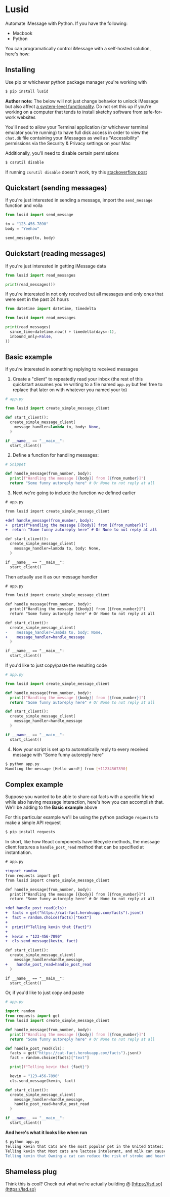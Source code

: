 # Lusid

Automate iMessage with Python. If you have the following:

* Macbook
* Python

You can programatically control iMessage with a self-hosted solution, here's how:

## Installing

Use pip or whichever python package manager you're working with

```bash
$ pip install lusid
```

**Author note:** The below will not just change behavior to unlock iMessage  but also affect [a system-level functionality](https://support.apple.com/en-us/102149). Do not set this up if you're working on a computer that tends to install sketchy software from safe-for-work websites

You'll need to allow your Terminal application (or whichever terminal emulator you're running) to have full disk access in order to view the `chat.db` file containing your iMessages as well as "Accessibility" permissions via the Security & Privacy settings on your Mac

Additionally, you'll need to disable certain permissions

```bash
$ csrutil disable
```

If running `csrutil disable` doesn't work, try this [stackoverflow post](https://apple.stackexchange.com/questions/208478/how-do-i-disable-system-integrity-protection-sip-aka-rootless-on-macos-os-x)

## Quickstart (sending messages)

If you're just interested in sending a message, import the `send_message` function and voila

```python
from lusid import send_message

to = "123-456-7890"
body = "Yeehaw"

send_message(to, body)
```

## Quickstart (reading messages)

If you're just interested in getting iMessage data

```python
from lusid import read_messages

print(read_messages())
```

If you're interested in not only received but all messages and only ones that were sent in the past 24 hours

```python
from datetime import datetime, timedelta

from lusid import read_messages

print(read_messages(
  since_time=datetime.now() + timedelta(days=-1),
  inbound_only=False,
))
```

## Basic example

If you're interested in something replying to received messages

1. Create a "client" to repeatedly read your inbox (the rest of this quickstart assumes you're writing to a file named `app.py` but feel free to replace that later on with whatever you named your to)

```python
# app.py

from lusid import create_simple_message_client

def start_client():
  create_simple_message_client(
    message_handler=lambda to, body: None,
  )

if __name__ == "__main__":
  start_client()
```

2. Define a function for handling messages:

```python
# Snippet

def handle_message(from_number, body):
  print(f"Handling the message [{body}] from [{from_number}]")
  return "Some funny autoreply here" # Or None to not reply at all
```

3. Next we're going to include the function we defined earlier

```diff
# app.py

from lusid import create_simple_message_client

+def handle_message(from_number, body):
+  print(f"Handling the message [{body}] from [{from_number}]")
+  return "Some funny autoreply here" # Or None to not reply at all

def start_client():
  create_simple_message_client(
    message_handler=lambda to, body: None,
  )

if __name__ == "__main__":
  start_client()
```

Then actually use it as our message handler

```diff
# app.py

from lusid import create_simple_message_client

def handle_message(from_number, body):
  print(f"Handling the message [{body}] from [{from_number}]")
  return "Some funny autoreply here" # Or None to not reply at all

def start_client():
  create_simple_message_client(
-    message_handler=lambda to, body: None,
+    message_handler=handle_message
  )

if __name__ == "__main__":
  start_client()
```

If you'd like to just copy/paste the resulting code

```python
# app.py

from lusid import create_simple_message_client

def handle_message(from_number, body):
  print(f"Handling the message [{body}] from [{from_number}]")
  return "Some funny autoreply here" # Or None to not reply at all

def start_client():
  create_simple_message_client(
    message_handler=handle_message
  )

if __name__ == "__main__":
  start_client()
```

4. Now your script is set up to automatically reply to every received message with "Some funny autoreply here"

```bash
$ python app.py
Handling the message [Hello word!] from [+11234567890]
```

## Complex example

Suppose you wanted to be able to share cat facts with a specific friend while also having message interaction, here's how you can accomplish that. We'll be adding to the **Basic example** above

For this particular example we'll be using the python package `requests` to make a simple API request

```bash
$ pip install requests
```

In short, like how React components have lifecycle methods, the message client features a `handle_post_read` method that can be specified at instantiation. 

```diff
# app.py

+import random
from requests import get
from lusid import create_simple_message_client

def handle_message(from_number, body):
  print(f"Handling the message [{body}] from [{from_number}]")
  return "Some funny autoreply here" # Or None to not reply at all

+def handle_post_read(cls):
+  facts = get("https://cat-fact.herokuapp.com/facts").json()
+  fact = random.choice(facts)["text"]
+
+  print(f"Telling kevin that {fact}")
+
+  kevin = "123-456-7890"
+  cls.send_message(kevin, fact)

def start_client():
  create_simple_message_client(
    message_handler=handle_message,
+    handle_post_read=handle_post_read
  )

if __name__ == "__main__":
  start_client()
```

Or, if you'd like to just copy and paste

```python
# app.py

import random
from requests import get
from lusid import create_simple_message_client

def handle_message(from_number, body):
  print(f"Handling the message [{body}] from [{from_number}]")
  return "Some funny autoreply here" # Or None to not reply at all

def handle_post_read(cls):
  facts = get("https://cat-fact.herokuapp.com/facts").json()
  fact = random.choice(facts)["text"]

  print(f"Telling kevin that {fact}")

  kevin = "123-456-7890"
  cls.send_message(kevin, fact)

def start_client():
  create_simple_message_client(
    message_handler=handle_message,
    handle_post_read=handle_post_read
  )

if __name__ == "__main__":
  start_client()
```

**And here's what it looks like when run**

```bash
$ python app.py
Telling kevin that Cats are the most popular pet in the United States: There are 88 million pet cats and 74 million dogs.
Telling kevin that Most cats are lactose intolerant, and milk can cause painful stomach cramps and diarrhea. It's best to forego the milk and just give your cat the standard: clean, cool drinking water.
Telling kevin that Owning a cat can reduce the risk of stroke and heart attack by a third.
```

## Shameless plug

Think this is cool? Check out what we're actually building @ [https://lsd.so](https://lsd.so)
